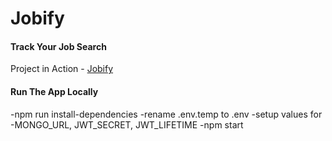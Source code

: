 # Jobify

#### Track Your Job Search

Project in Action - [Jobify](https://www.jobify.live/)

#### Run The App Locally
-npm run install-dependencies
-rename .env.temp to .env
-setup values for -MONGO_URL, JWT_SECRET, JWT_LIFETIME
-npm start
